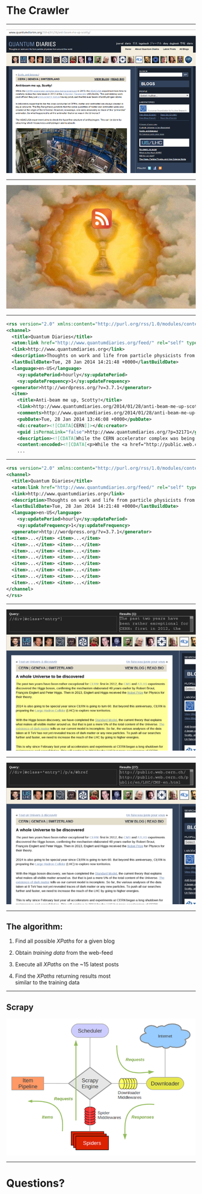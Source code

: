 The Crawler
===========

----------------------------------------------------------

![](img/cd.png)

----------------------------------------------------------

![](img/grail.png)

----------------------------------------------------------

```xml
<rss version="2.0" xmlns:content="http://purl.org/rss/1.0/modules/content/" xmlns:wfw="http://wellformedweb.org/CommentAPI/" xmlns:dc="http://purl.org/dc/elements/1.1/" xmlns:atom="http://www.w3.org/2005/Atom" xmlns:sy="http://purl.org/rss/1.0/modules/syndication/" xmlns:slash="http://purl.org/rss/1.0/modules/slash/">
<channel>
  <title>Quantum Diaries</title>
  <atom:link href="http://www.quantumdiaries.org/feed/" rel="self" type="application/rss+xml" />
  <link>http://www.quantumdiaries.org</link>
  <description>Thoughts on work and life from particle physicists from around the world.</description>
  <lastBuildDate>Tue, 28 Jan 2014 14:21:48 +0000</lastBuildDate>
  <language>en-US</language>
    <sy:updatePeriod>hourly</sy:updatePeriod>
    <sy:updateFrequency>1</sy:updateFrequency>
  <generator>http://wordpress.org/?v=3.7.1</generator>
  <item>
    <title>Anti-beam me up, Scotty!</title>
    <link>http://www.quantumdiaries.org/2014/01/28/anti-beam-me-up-scotty/</link>
    <comments>http://www.quantumdiaries.org/2014/01/28/anti-beam-me-up-scotty/#comments</comments>
    <pubDate>Tue, 28 Jan 2014 13:46:08 +0000</pubDate>
    <dc:creator><![CDATA[CERN]]></dc:creator>
    <guid isPermaLink="false">http://www.quantumdiaries.org/?p=32171</guid>
    <description><![CDATA[While the CERN accelerator complex was being revamped in 2013, the ASACUSA experiment took time to carefully review the data taken in 2012 at the Antiproton Decelerator (AD) facility. This painstaking work paid off and they just announced in Nature having produced the first ever beam of antihydrogen atoms. In laboratory experiments like the ones [&#8230;]]]></description>
    <content:encoded><![CDATA[<p>While the <a href="http://public.web.cern.ch/">CERN</a> <a href="http://www.quantumdiaries.org/2014/01/15/a-whole-universe-to-be-discovered/">accelerator complex was being revamped</a> in 2013, the <a href="http://home.web.cern.ch/about/experiments/asacusa">ASACUSA</a> experiment took time to carefully review the data taken in 2012 at the <a href="http://home.web.cern.ch/about/accelerators/antiproton-decelerator">Antiproton Decelerator</a> (AD) facility. This painstaking work paid off and they just <a href="http://www.nature.com/ncomms/2014/140121/ncomms4089/full/ncomms4089.html">announced in <i>Nature</i></a> having produced the first ever beam of antihydrogen atoms.</p>
    ...
```

----------------------------------------------------------

```xml
<rss version="2.0" xmlns:content="http://purl.org/rss/1.0/modules/content/" xmlns:wfw="http://wellformedweb.org/CommentAPI/" xmlns:dc="http://purl.org/dc/elements/1.1/" xmlns:atom="http://www.w3.org/2005/Atom" xmlns:sy="http://purl.org/rss/1.0/modules/syndication/" xmlns:slash="http://purl.org/rss/1.0/modules/slash/">
<channel>
  <title>Quantum Diaries</title>
  <atom:link href="http://www.quantumdiaries.org/feed/" rel="self" type="application/rss+xml" />
  <link>http://www.quantumdiaries.org</link>
  <description>Thoughts on work and life from particle physicists from around the world.</description>
  <lastBuildDate>Tue, 28 Jan 2014 14:21:48 +0000</lastBuildDate>
  <language>en-US</language>
    <sy:updatePeriod>hourly</sy:updatePeriod>
    <sy:updateFrequency>1</sy:updateFrequency>
  <generator>http://wordpress.org/?v=3.7.1</generator>
  <item>...</item> <item>...</item>
  <item>...</item> <item>...</item>
  <item>...</item> <item>...</item>
  <item>...</item> <item>...</item>
  <item>...</item> <item>...</item>
  <item>...</item> <item>...</item>
  <item>...</item> <item>...</item> 
  <item>...</item> <item>...</item> 
</channel>
</rss>
```

----------------------------------------------------------

![](img/div.png)

----------------------------------------------------------

![](img/divpa.png)

----------------------------------------------------------

## The algorithm:

1. Find all possible *XPaths* for a given blog

2. Obtain *training data* from the web-feed

3. Execute all *XPaths* on the ~15 latest posts

4. Find the *XPaths* returning results most  
   similar to the training data

----------------------------------------------------------

## Scrapy

![](img/scrapy_architecture.png)

----------------------------------------------------------

# Questions?
